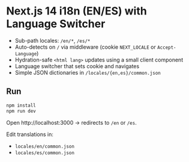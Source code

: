 # Next.js 14 i18n (EN/ES) with Language Switcher

- Sub-path locales: `/en/*`, `/es/*`
- Auto-detects on `/` via middleware (cookie `NEXT_LOCALE` or `Accept-Language`)
- Hydration-safe `<html lang>` updates using a small client component
- Language switcher that sets cookie and navigates
- Simple JSON dictionaries in `/locales/{en,es}/common.json`

## Run
```bash
npm install
npm run dev
```

Open http://localhost:3000 → redirects to `/en` or `/es`.

Edit translations in:
- `locales/en/common.json`
- `locales/es/common.json`
